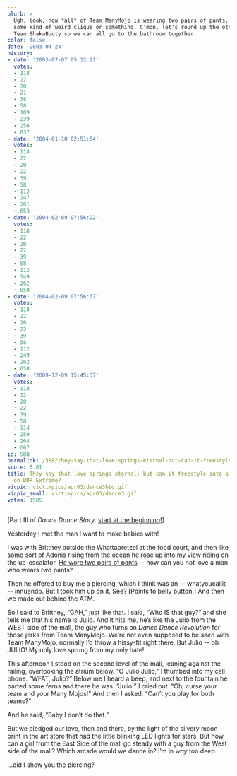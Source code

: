 ```yaml
---
blurb: >
  Ugh, look, now *all* of Team ManyMojo is wearing two pairs of pants. They're like
  some kind of weird clique or something. C'mon, let's round up the other 20 people
  Team ShakaBooty so we can all go to the bathroom together.
color: false
date: '2003-04-24'
history:
- date: '2003-07-07 05:32:21'
  votes:
  - 118
  - 22
  - 20
  - 21
  - 38
  - 58
  - 109
  - 239
  - 256
  - 637
- date: '2004-01-10 02:51:54'
  votes:
  - 118
  - 22
  - 20
  - 22
  - 39
  - 58
  - 112
  - 247
  - 261
  - 653
- date: '2004-02-09 07:56:22'
  votes:
  - 118
  - 22
  - 20
  - 22
  - 39
  - 58
  - 112
  - 249
  - 262
  - 658
- date: '2004-02-09 07:56:37'
  votes:
  - 118
  - 22
  - 20
  - 22
  - 39
  - 58
  - 112
  - 249
  - 262
  - 658
- date: '2009-12-09 15:45:37'
  votes:
  - 118
  - 22
  - 20
  - 22
  - 39
  - 58
  - 114
  - 250
  - 264
  - 667
id: 588
permalink: /588/they-say-that-love-springs-eternal-but-can-it-freestyle-into-a-caution-drop-on-ddr-extreme/
score: 8.01
title: They say that love springs eternal; but can it freestyle into a Caution Drop
  on DDR Extreme?
vicpic: victimpics/apr03/dance3big.gif
vicpic_small: victimpics/apr03/dance3.gif
votes: 1585
---
```


\[Part III of *Dance Dance Story*. [start at the
beginning!](%ARTICLE[586]%)\]

Yesterday I met the man I want to make babies with!

I was with Brittney outside the Whattapretzel at the food court, and
then like some sort of Adonis rising from the ocean he rose up into my
view riding on the up-escalator. [He wore two pairs of
pants](%ARTICLE[587]%) -- how can you not love a man who wears *two*
pants?

Then he offered to buy me a piercing, which I think was an --
whatyoucallit -- innuendo. But I took him up on it. See? \[Points to
belly button.\] And then we made out behind the ATM.

So I said to Brittney, “GAH,” just like that. I said, “Who IS that guy?”
and she tells me that his name is Julio. And it hits me, he’s like the
Julio from the WEST side of the mall, the guy who turns on *Dance Dance
Revolution* for those jerks from Team ManyMojo. We’re not even supposed
to be *seen* with Team ManyMojo, normally I’d throw a hissy-fit right
there. But Julio -- oh JULIO! My only love sprung from my only hate!

This afternoon I stood on the second level of the mall, leaning against
the railing, overlooking the atrium below. “O Julio Julio,” I thumbed
into my cell phone. “WFAT, Julio?” Below me I heard a beep, and next to
the fountain he parted some ferns and there he was. “Julio!” I cried
out. “Oh, curse your team and your Many Mojos!” And then I asked: “Can’t
you play for both teams?”

And he said, “Baby I don’t do that.”

But we pledged our love, then and there, by the light of the silvery
moon print in the art store that had the little blinking LED lights for
stars. But how can a girl from the East Side of the mall go steady with
a guy from the West side of the mall? Which arcade would we dance in?
I’m in *way* too deep.

...did I show you the piercing?